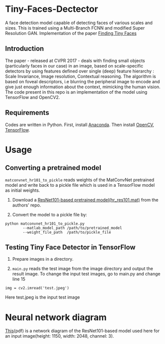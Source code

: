 # Tiny-Faces-Dectector
A face detection model capable of detecting faces of various scales and sizes. This is trained using a Multi-Branch FCNN and modified Super Resolution GAN. Implementation of the paper [Finding Tiny Faces](https://arxiv.org/abs/1612.04402)

## Introduction
The paper - released at CVPR 2017 - deals with finding small objects (particularly faces in our case) in an image, 
based on scale-specific detectors by using features defined over single (deep) feature hierarchy : 
Scale Invariance, Image resolution, Contextual reasoning. The algorithm is based on foveal descriptors, i.e blurring the peripheral image to encode and give just enough information about the context, mimicking the human vision. The code present in this repo is an implementation of the model using TensorFlow and OpenCV2.

## Requirements

Codes are written in Python. First, install [Anaconda](https://docs.anaconda.com/anaconda/install.html).
Then install [OpenCV](https://github.com/opencv/opencv), [TensorFlow](https://www.tensorflow.org/).

# Usage

## Converting a pretrained model

`matconvnet_hr101_to_pickle` reads weights of the MatConvNet pretrained model and 
write back to a pickle file which is used in a TensorFlow model as initial weights.

1. Download a [ResNet101-based pretrained model(hr_res101.mat)](https://www.cs.cmu.edu/%7Epeiyunh/tiny/hr_res101.mat) 
from the authors' repo.

2. Convert the model to a pickle file by:
```
python matconvnet_hr101_to_pickle.py 
        --matlab_model_path /path/to/pretrained_model 
        --weight_file_path  /path/to/pickle_file
```

## Testing Tiny Face Detector in TensorFlow

1. Prepare images in a directory. 

2. `main.py` reads the test image from the image directory and 
output the result image.
To change the input test images, go to main.py and change line 15

```
img = cv2.imread('test.jpeg')
```

Here test.jpeg is the input test image



# Neural network diagram

[This](https://github.com/cydonia999/Tiny_Faces_in_Tensorflow/blob/master/networks/ResNet101.pdf)(pdf) is 
a network diagram of the ResNet101-based model used here for an input image(height: 1150, width: 2048, channel: 3).

